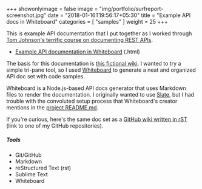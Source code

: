 +++
showonlyimage = false
image = "img/portfolio/surfreport-screenshot.jpg"
date = "2018-01-16T19:56:17+05:30"
title = "Example API docs in Whiteboard"
categories = [
  "samples"
]
weight = 25
+++

This is example API documentation that I put together as I worked through [Tom Johnson's terrific course on documenting REST APIs](http://idratherbewriting.com/docapis_course_overview/).
<!--more-->

* [Example API documentation in Whiteboard](/samples/surfreport/index.html) (.html)

The basis for this documentation is [this fictional wiki](http://idratherbewriting.com/docapis_new_endpoint_to_doc/). I wanted to try a simple tri-pane tool, so I used [Whiteboard](https://github.com/mpociot/whiteboard) to generate a neat and organized API doc set with code samples.

Whiteboard is a Node.js-based API docs generator that uses Markdown files to render the documentation. I originally wanted to use [Slate](https://github.com/lord/slate), but I had trouble with the convoluted setup process that Whiteboard's creator mentions in the [project README.md](https://github.com/mpociot/whiteboard/blob/master/README.md).

If you're curious, here's the same doc set as a [GitHub wiki written in rST](https://github.com/hillaryfraley/surfreport-apiexample/wiki) (link to one of my GitHub repositories).

##### Tools

* Git/GitHub
* Markdown
* reStructured Text (rst)
* Sublime Text
* Whiteboard
